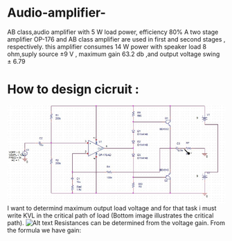 # Audio-amplifier-
AB class,audio amplifier with 5 W load power, efficiency 80%
A two stage amplifier
OP-176 and  AB class amplifier are used in first and second stages , respectively.
this amplifier consumes 14 W power with speaker load 8 ohm,suply source ±9 V , maximum gain 63.2 db ,and output voltage  swing ± 6.79
# How to design cicruit :
![Alt text](sh1.jpg)
I want to determind maximum output load voltage and for that task i must write KVL in the critical path of load (Bottom image illustrates the critical path).
![Alt text](photo_2023-10-18_21-09-19.jpg)
Resistances can be determined from the voltage gain.
From the formula we have gain:
